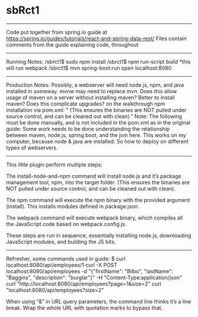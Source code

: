 




# sbRct1
_____
Code put together from spring.io guide at
https://spring.io/guides/tutorials/react-and-spring-data-rest/
Files contain comments from the guide explaining code, throughout
_____
Running Notes:
    /sbrct1$ sudo npm install
    /sbrct1$ npm run-script build
        *this will run webpack
    /sbrct1$ mvn spring-boot:run
    open localhost:8080

-----
Production Notes:
    Possibly, a webserver will need node.js, npm, and java installed in someway. 
    mvnw may need to replace mvn. Does this allow usage of maven on a server without installing maven? Better to install maven? Does this complicate upgrades?
    on the walkthrough npm installation via pom.xml: " (This ensures the binaries are NOT pulled under source control, and can be cleaned out with clean)."
Note: The following must be done manually, and is not included in the pom.xml as in the original guide:
Some work needs to be done understanding the relationship between maven, node.js, spring boot, and the jvm here.
    This works on my computer, because node & java are installed. So how to deploy on different types of webservers.
    
-----
This little plugin perform multiple steps:

The install-node-and-npm command will install node.js and it’s package management tool, npm, into the target folder. (This ensures the binaries are NOT pulled under source control, and can be cleaned out with clean).

The npm command will execute the npm binary with the provided argument (install). This installs modules defined in package.json.

The webpack command will execute webpack binary, which compiles all the JavaScript code based on webpack.config.js.

These steps are run in sequence, essentially installing node.js, downloading JavaScript modules, and building the JS bits.

-----

Refresher, some commands used in guide:
$ curl localhost:8080/api/employees/1
curl -X POST localhost:8080/api/employees -d "{\"firstName\": \"Bilbo\", \"lastName\": \"Baggins\", \"description\": \"burglar\"}" -H "Content-Type:application/json"
curl "http://localhost:8080/api/employees?page=1&size=2"
curl "localhost:8080/api/employees?size=2"

When using "&" in URL query parameters, the command line thinks it’s a line break. Wrap the whole URL with quotation marks to bypass that.







